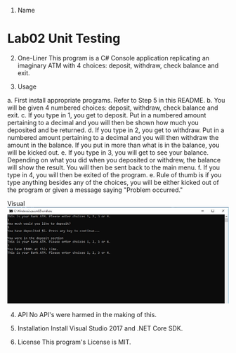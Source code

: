 1. Name
# Lab02 Unit Testing

2. One-Liner
This program is a C# Console application replicating an imaginary ATM with 4 choices: deposit, withdraw, check balance and exit.

3. Usage

a. First install appropriate programs. Refer to Step 5 in this README.
b. You will be given 4 numbered choices: deposit, withdraw, check balance and exit.
c. If you type in 1, you get to deposit. Put in a numbered amount pertaining to a decimal and you will then be shown how much you deposited and be returned.
d. If you type in 2, you get to withdraw. Put in a numbered amount pertaining to a decimal and you will then withdraw the amount in the balance. If you put in more than what is in the balance, you will be kicked out.
e. If you type in 3, you will get to see your balance. Depending on what you did when you deposited or withdrew, the balance will show the result. You will then be sent back to the main menu.
f. If you type in 4, you will then be exited of the program.
e. Rule of thumb is if you type anything besides any of the choices, you will be either kicked out of the program or given a message saying "Problem occurred."

Visual
![startupImage](assets/ATMApp.JPG)

4. API
No API's were harmed in the making of this.

5. Installation
Install Visual Studio 2017 and .NET Core SDK.

6. License
This program's License is MIT.